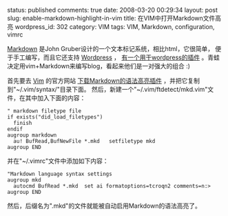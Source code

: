 status: published
comments: true
date: 2008-03-20 00:29:34
layout: post
slug: enable-markdown-highlight-in-vim
title: 在VIM中打开Markdown文件高亮
wordpress_id: 302
category: VIM
tags: VIM, Markdown, configuration, vimrc

[Markdown](http://daringfireball.net/projects/Markdown/)
是John Gruber设计的一个文本标记系统，相比html，它很简单，
便于手工编写，而且它还支持
[Wordpress](http://wordpress.org/)
，
[有一个用于wordpress的插件](http://michelf.com/projects/php-Markdown/)
。青蛙决定用vim+Markdown来编写blog，看起来他们是一对强大的组合 :)

首先要去
[Vim](http://www.vim.org/)
的官方网站
[下载Markdown的语法高亮插件](http://www.vim.org/scripts/script.php?script_id=1242)
，并把它复制到"~/.vim/syntax/"目录下面。
然后，新建一个"~/.vim/ftdetect/mkd.vim"文件，在其中加入下面的内容：

```vimrc
" markdown filetype file
if exists("did_load_filetypes")
  finish
endif
augroup markdown
  au! BufRead,BufNewFile *.mkd   setfiletype mkd
augroup END
```

并在"~/.vimrc"文件中添加如下内容：

```vimrc
"Markdown language syntax settings
augroup mkd
  autocmd BufRead *.mkd  set ai formatoptions=tcroqn2 comments=n:>
augroup END
```

然后，后缀名为".mkd"的文件就能被自动启用Markdown的语法高亮了。
